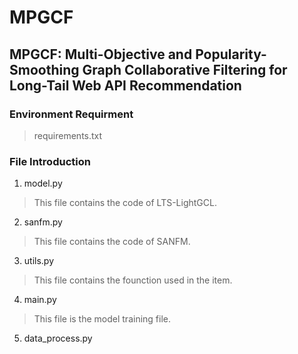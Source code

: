 # MPGCF

## MPGCF: Multi-Objective and Popularity-Smoothing Graph Collaborative Filtering for Long-Tail Web API Recommendation

### Environment Requirment
> requirements.txt
### File Introduction
1. model.py
> This file contains the code of LTS-LightGCL.
2. sanfm.py
> This file contains the code of SANFM.
3. utils.py
> This file contains the founction used in the item.
4. main.py
> This file is the model training file.
5. data_process.py
